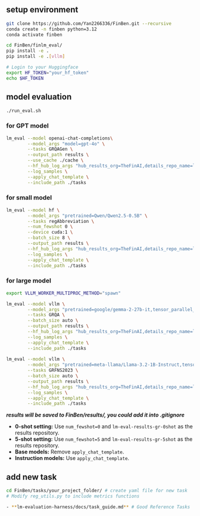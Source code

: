 ## setup environment
```bash
git clone https://github.com/Yan2266336/FinBen.git --recursive
conda create -n finben python=3.12
conda activate finben

cd FinBen/finlm_eval/
pip install -e .
pip install -e .[vllm]

# Login to your Huggingface
export HF_TOKEN="your_hf_token"
echo $HF_TOKEN
```

## model evaluation
```bash
./run_eval.sh
```
### for GPT model
```bash
lm_eval --model openai-chat-completions\
        --model_args "model=gpt-4o" \
        --tasks GRQAGen \
        --output_path results \
        --use_cache ./cache \
        --hf_hub_log_args "hub_results_org=TheFinAI,details_repo_name=lm-eval-results,push_results_to_hub=True,push_samples_to_hub=True,public_repo=False" \
        --log_samples \
        --apply_chat_template \
        --include_path ./tasks
```

### for small model
```bash
lm_eval --model hf \
        --model_args "pretrained=Qwen/Qwen2.5-0.5B" \
        --tasks regAbbreviation \
        --num_fewshot 0 \
        --device cuda:1 \
        --batch_size 8 \
        --output_path results \
        --hf_hub_log_args "hub_results_org=TheFinAI,details_repo_name=lm-eval-reAbbr-0shot-results,push_results_to_hub=True,push_samples_to_hub=True,public_repo=False" \
        --log_samples \
        --apply_chat_template \
        --include_path ./tasks
```

### for large model
```bash
export VLLM_WORKER_MULTIPROC_METHOD="spawn"
```
```bash
lm_eval --model vllm \
        --model_args "pretrained=google/gemma-2-27b-it,tensor_parallel_size=4,gpu_memory_utilization=0.8,max_model_len=1024" \
        --tasks GRQA \
        --batch_size auto \
        --output_path results \
        --hf_hub_log_args "hub_results_org=TheFinAI,details_repo_name=lm-eval-results,push_results_to_hub=True,push_samples_to_hub=True,public_repo=False" \
        --log_samples \
        --apply_chat_template \
        --include_path ./tasks
        
lm_eval --model vllm \
        --model_args "pretrained=meta-llama/Llama-3.2-1B-Instruct,tensor_parallel_size=4,gpu_memory_utilization=0.8,max_length=8192" \
        --tasks GRFNS2023 \
        --batch_size auto \
        --output_path results \
        --hf_hub_log_args "hub_results_org=TheFinAI,details_repo_name=lm-eval-results,push_results_to_hub=True,push_samples_to_hub=True,public_repo=False" \
        --log_samples \
        --apply_chat_template \
        --include_path ./tasks
```
***results will be saved to FinBen/results/, you could add it into .gitignore***

- **0-shot setting:** Use `num_fewshot=0` and `lm-eval-results-gr-0shot` as the results repository.
- **5-shot setting:** Use `num_fewshot=5` and `lm-eval-results-gr-5shot` as the results repository.
- **Base models:** Remove `apply_chat_template`.
- **Instruction models:** Use `apply_chat_template`.

## add new task
```bash
cd FinBen/tasks/your_project_folder/ # create yaml file for new task
# Modify reg_utils.py to include metrics functions 

- **lm-evaluation-harness/docs/task_guide.md** # Good Reference Tasks
```

